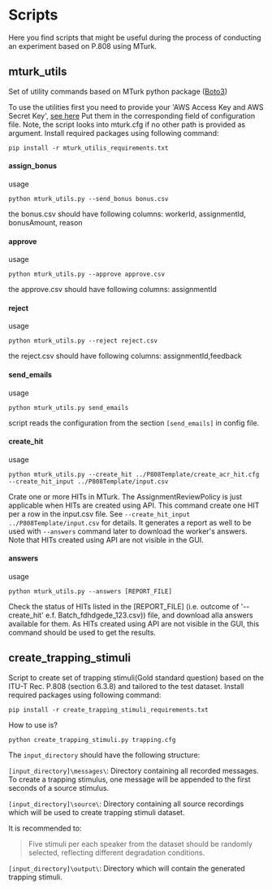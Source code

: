 # Scripts
Here you find scripts that might be useful during the process of conducting an experiment based on P.808 using MTurk.

## mturk_utils
Set of utility commands based on MTurk python package ([Boto3](https://boto3.amazonaws.com/v1/documentation/api/latest/reference/services/mturk.html#MTurk.Client.reject_assignment))

To use the utilities first you need to provide your 'AWS Access Key and AWS Secret Key', [see here](https://requester.mturk.com/developer)
Put them in the corresponding field of configuration file.
Note, the script looks into mturk.cfg if no other path is provided as argument.
Install required packages using following command:

```
pip install -r mturk_utilis_requirements.txt
```

#### assign_bonus
usage
```
python mturk_utils.py --send_bonus bonus.csv 
```
the bonus.csv should have following columns: workerId, assignmentId, bonusAmount, reason

#### approve
usage
```
python mturk_utils.py --approve approve.csv 
```
the approve.csv should have following columns: assignmentId

#### reject
usage
```
python mturk_utils.py --reject reject.csv 
```
the reject.csv should have following columns: assignmentId,feedback

#### send_emails
usage
```
python mturk_utils.py send_emails 
```
script reads the configuration from the section `[send_emails]` in config file.

#### create_hit
usage 

```
python mturk_utils.py --create_hit ../P808Template/create_acr_hit.cfg --create_hit_input ../P808Template/input.csv  
```

Crate one or more HITs in MTurk. The AssignmentReviewPolicy is just applicable when HITs are created using API.
This command create one HIT per a row in the input.csv file. See `--create_hit_input ../P808Template/input.csv` 
 for details. It generates a report as well to be used with 
`--answers` command later to download the worker's answers. Note that HITs created using API are not visible
in the GUI.


#### answers
usage 

```
python mturk_utils.py --answers [REPORT_FILE]   
```

Check the status of HITs listed in the [REPORT_FILE] (i.e. outcome of '--create_hit' e.f. Batch_fdhdgede_123.csv)) 
file, and download alla answers available for them. As HITs created using API are not visible in the GUI, this 
command should be used to get the results.


## create_trapping_stimuli
Script to create set of trapping stimuli(Gold standard question) based on the ITU-T Rec. P.808 (section 6.3.8) and 
tailored to the test dataset.
Install required packages using following command:

```
pip install -r create_trapping_stimuli_requirements.txt
```

How to use is?

```
python create_trapping_stimuli.py trapping.cfg 
```
The `input_directory` should have the following structure:

`[input_directory]\messages\`: Directory containing all recorded messages. To create a trapping stimulus, one message
 will be appended to the first seconds of a source stimulus.

`[input_directory]\source\`: Directory containing all source recordings which will be used to create trapping stimuli 
dataset.

 It is recommended to:
  > Five stimuli per each speaker from the dataset should be randomly selected, reflecting different degradation conditions. 
 
`[input_directory]\output\`: Directory which will contain the generated trapping stimuli.
  